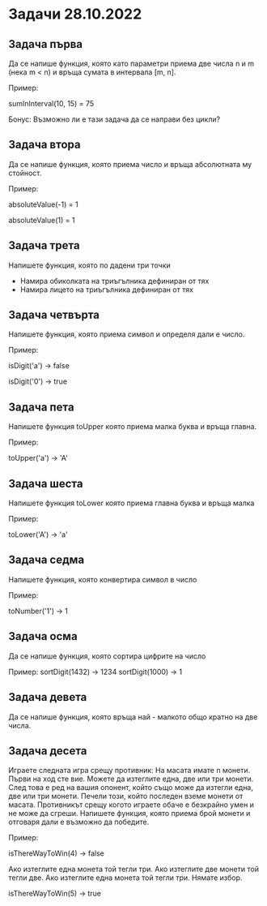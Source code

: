 # Задачи 28.10.2022

## Задача първа
Да се напише функция, която като параметри приема две числа n и m (нека m < n) и връща сумата в интервала [m, n].

Пример:

sumInInterval(10, 15) = 75

Бонус: Възможно ли е тази задача да се направи без цикли?

## Задача втора
Да се напише функция, която приема число и връща абсолютната му стойност.

Пример:

absoluteValue(-1) = 1

absoluteValue(1)  = 1

## Задача трета
Напишете функция, която по дадени три точки
* Намира обиколката на триъгълника дефиниран от тях
* Намира лицето на триъгълника дефиниран от тях

## Задача четвърта
Напишете функция, която приема символ и определя дали е число.

Пример:

isDigit('a') -> false

isDigit('0') -> true

## Задача пета
Напишете функция toUpper която приема малка буква и връща главна.

Пример:

toUpper('a') -> 'A'

## Задача шеста
Напишете функция toLower която приема главна буква и връща малка

Пример:

toLower('A') -> 'a'

## Задача седма
Напишете функция, която конвертира символ в число

Пример:

toNumber('1') -> 1

## Задача осма 
Да се напише функция, която сортира цифрите на число

Пример:
sortDigit(1432) -> 1234
sortDigit(1000) -> 1


## Задача девета
Да се напише функция, която връща най - малкото общо кратно на две числа.

## Задача десета
Играете следната игра срещу противник:
На масата имате n монети. Първи на ход сте вие. Можете да изтеглите една, две или три монети. След това е ред на вашия опонент, който също може да изтегли една, две или три монети. Печели този, който последен вземе монети от масата. 
Противникът срещу когото играете обаче е безкрайно умен и не може да сгреши. Напишете функция, която приема брой монети и отговаря дали е възможно да победите.

Пример:

isThereWayToWin(4) -> false

Ако изтеглите една монета той тегли три. Ако изтеглите две монети той тегли две. Ако изтеглите една монета той тегли три. Нямате избор.

isThereWayToWin(5) -> true